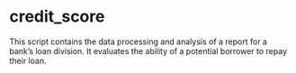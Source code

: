 # credit_score

This script contains the data processing and analysis of a report for a bank’s loan division.
It evaluates the ability of a potential borrower to repay their loan.

